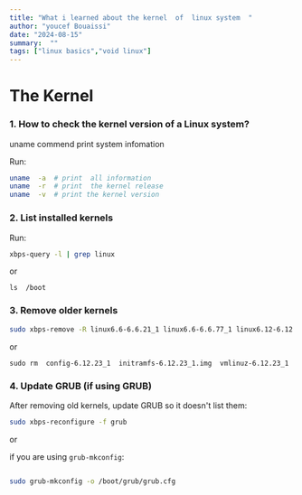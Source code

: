 ```yaml
---
title: "What i learned about the kernel  of  linux system  " 
author: "youcef Bouaissi"
date: "2024-08-15"
summary:  ""
tags: ["linux basics","void linux"]
---
```


# The Kernel  
### 1. **How to check the kernel version of a Linux system?**  

uname commend  print  system  infomation  

Run:
```sh
uname  -a  # print  all information  
uname  -r  # print  the kernel release 
uname  -v  # print the kernel version 

```
### 2. **List installed kernels**  

Run:

```sh
xbps-query -l | grep linux
```
or 
```
ls  /boot

```
### 3. **Remove older kernels**  
```sh
sudo xbps-remove -R linux6.6-6.6.21_1 linux6.6-6.6.77_1 linux6.12-6.12.13_1
```
or 

```
sudo rm  config-6.12.23_1  initramfs-6.12.23_1.img  vmlinuz-6.12.23_1
```

### 4. **Update GRUB** (if using GRUB)  
After removing old kernels, update GRUB so it doesn't list them:
```sh
sudo xbps-reconfigure -f grub
```
or

if you are using `grub-mkconfig`:

```sh

sudo grub-mkconfig -o /boot/grub/grub.cfg
```

